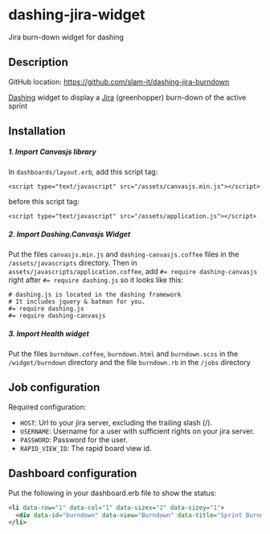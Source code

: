 # dashing-jira-widget
Jira burn-down widget for dashing

## Description

GitHub location: https://github.com/slam-it/dashing-jira-burndown

[Dashing](http://shopify.github.com/dashing) widget to display a [Jira](https://www.atlassian.com/software/jira) (greenhopper) burn-down of the active sprint

## Installation
##### 1. Import Canvasjs library
In `dashboards/layout.erb`, add this script tag:

`<script type="text/javascript" src="/assets/canvasjs.min.js"></script>`

before this script tag:

`<script type="text/javascript" src="/assets/application.js"></script>`

##### 2. Import Dashing.Canvasjs Widget

Put the files `canvasjs.min.js` and `dashing-canvasjs.coffee` files in the `/assets/javascripts` directory.
Then in `assets/javascripts/application.coffee`, add `#= require dashing-canvasjs` right after `#= require dashing.js` so it looks like this:

```
# dashing.js is located in the dashing framework
# It includes jquery & batman for you.
#= require dashing.js
#= require dashing-canvasjs
```

##### 3. Import Health widget

Put the files `burndown.coffee`, `burndown.html` and `burndown.scss` in the `/widget/burndown` directory and the file `burndown.rb` in the `/jobs` directory

## Job configuration

Required configuration:
* `HOST`: Url to your jira server, excluding the trailing slash (/).
* `USERNAME`: Username for a user with sufficient rights on your jira server.
* `PASSWORD`: Password for the user.
* `RAPID_VIEW_ID`: The rapid board view id.

## Dashboard configuration

Put the following in your dashboard.erb file to show the status:

```xml
<li data-row="1" data-col="1" data-sizex="2" data-sizey="1">
  <div data-id="burndown" data-view="Burndown" data-title="Sprint Burndown"></div>
</li>
```
